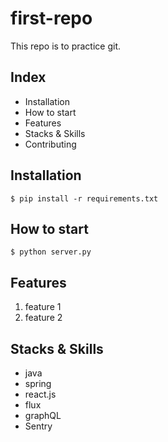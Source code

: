 # first-repo

This repo is to practice git.

## Index

- Installation
- How to start
- Features
- Stacks & Skills
- Contributing

## Installation

```shell
$ pip install -r requirements.txt
```

## How to start
```shell
$ python server.py
```

## Features

1. feature 1
2. feature 2

## Stacks & Skills

- java
- spring
- react.js
- flux
- graphQL
- Sentry


